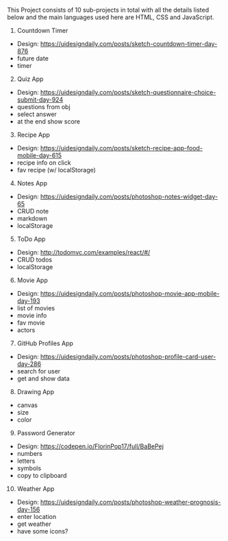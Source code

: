 This Project consists of 10 sub-projects in total with all the details listed below and the main languages used here are HTML, CSS and JavaScript.

1.   Countdown Timer

*    Design: https://uidesigndaily.com/posts/sketch-countdown-timer-day-876
*    future date
*    timer

2.   Quiz App

*    Design: https://uidesigndaily.com/posts/sketch-questionnaire-choice-submit-day-924
*    questions from obj
*    select answer
*    at the end show score

3.   Recipe App

*    Design: https://uidesigndaily.com/posts/sketch-recipe-app-food-mobile-day-615
*    recipe info on click
*    fav recipe (w/ localStorage)

4.   Notes App

*    Design: https://uidesigndaily.com/posts/photoshop-notes-widget-day-65
*    CRUD note
*    markdown
*    localStorage

5.   ToDo App

*    Design: http://todomvc.com/examples/react/#/
*    CRUD todos
*    localStorage

6.   Movie App

*    Design: https://uidesigndaily.com/posts/photoshop-movie-app-mobile-day-193
*    list of movies
*    movie info
*    fav movie
*    actors

7.   GitHub Profiles App

*    Design: https://uidesigndaily.com/posts/photoshop-profile-card-user-day-286
*    search for user
*    get and show data

8.   Drawing App

*    canvas
*    size
*    color

9.   Password Generator

*    Design: https://codepen.io/FlorinPop17/full/BaBePej
*    numbers
*    letters
*    symbols
*    copy to clipboard

10.   Weather App

*    Design: https://uidesigndaily.com/posts/photoshop-weather-prognosis-day-156
*    enter location
*    get weather
*    have some icons?